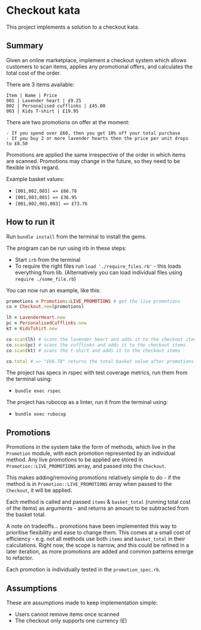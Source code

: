 # Checkout kata

This project implements a solution to a checkout kata.

## Summary

Given an online marketplace, implement a checkout system which allows customers to scan items, applies any promotional offers, and calculates the total cost of the order.

There are 3 items available:
```
Item | Name | Price
001 | Lavender heart | £9.25
002 | Personalised cufflinks | £45.00
003 | Kids T-shirt | £19.95
```

There are two promotions on offer at the moment:
```
- If you spend over £60, then you get 10% off your total purchase
- If you buy 2 or more lavender hearts then the price per unit drops to £8.50
```

Promotions are applied the same irrespective of the order in which items are scanned. Promotions may change in the future, so they need to be flexible in this regard.

Example basket values:
- `[001,002,003] => £66.78`
- `[001,003,001] => £36.95`
- `[001,002,001,003] => £73.76`

## How to run it

Run `bundle install` from the terminal to install the gems.

The program can be run using irb in these steps:
- Start `irb` from the terminal
- To require the right files run `load './require_files.rb'` - this loads everything from lib. (Alternatively you can load individual files using `require ./some_file.rb`)

You can now run an example, like this:
```ruby
promotions = Promotion::LIVE_PROMOTIONS # get the live promotions
co = Checkout.new(promotions)

lh = LavenderHeart.new
pc = PersonalisedCufflinks.new
kt = KidsTshirt.new

co.scan(lh) # scans the lavender heart and adds it to the checkout items
co.scan(pc) # scans the cufflinks and adds it to the checkout items
co.scan(kt) # scans the t-shirt and adds it to the checkout items

co.total # => "£66.78" returns the total basket value after promotions
```

The project has specs in rspec with test coverage metrics, run them from the terminal using:
- `bundle exec rspec`

The project has rubocop as a linter, run it from the terminal using:
- `bundle exec rubocop`

## Promotions

Promotions in the system take the form of methods, which live in the `Promotion` module, with each promotion represented by an individual method. Any live promotions to be applied are stored in `Promotion::LIVE_PROMOTIONS` array, and passed into the `Checkout`.

This makes adding/removing promotions relatively simple to do - if the method is in `Promotion::LIVE_PROMOTIONS` array when passed to the `Checkout`, it will be applied.

Each method is called and passed `items` & `basket_total` (running total cost of the items) as arguments - and returns an amount to be subtracted from the basket total.

A note on tradeoffs... promotions have been implemented this way to prioritise flexibility and ease to change them. This comes at a small cost of efficiency - e.g. not all methods use both `items` and `basket_total` in their calculations. Right now, the scope is narrow, and this could be refined in a later iteration, as more promotions are added and common patterns emerge to refactor.

Each promotion is individually tested in the `promotion_spec.rb`.

## Assumptions

These are assumptions made to keep implementation simple:
- Users cannot remove items once scanned
- The checkout only supports one currency (£)